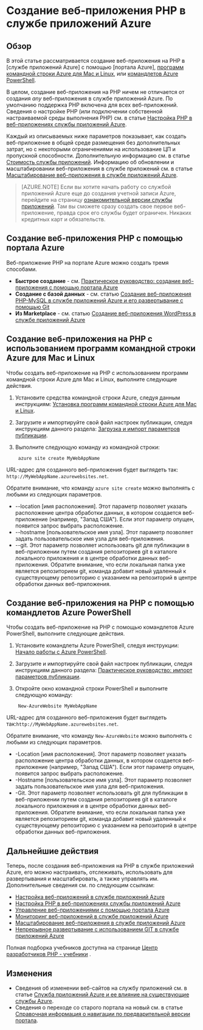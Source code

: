 ﻿<properties 
	pageTitle="Создание веб-приложения PHP в службе приложений Azure" 
	description="Узнайте, как создавать веб-приложение PHP в службе приложений Azure." 
	documentationCenter="php" 
	services="app-service\web" 
	editor="mollybos" 
	manager="wpickett" 
	authors="tfitzmac"/>

<tags 
	ms.service="app-service-web" 
	ms.workload="web" 
	ms.tgt_pltfrm="na" 
	ms.devlang="PHP" 
	ms.topic="article" 
	ms.date="03/24/2015" 
	ms.author="tomfitz"/>

# Создание веб-приложения PHP в службе приложений Azure

## Обзор
В этой статье рассматривается создание веб-приложения на PHP в [службе приложений Azure] с помощью [портала Azure], [программ командной строки Azure для Mac и Linux][xplat-tools], или [командлетов Azure PowerShell][powershell-cmdlets].

В целом, создание веб-приложения на PHP ничем не отличается от создания *any* веб-приложения в службе приложений Azure. По умолчанию поддержка PHP включена для всех веб-приложений. Сведения о настройке PHP (или подключении собственной настраиваемой среды выполнения PHP) см. в статье [Настройка PHP в веб-приложениях службы приложений Azure].

Каждый из описываемых ниже параметров показывает, как создать веб-приложение в общей среде размещения без дополнительных затрат, но с некоторыми ограничениями на использование ЦП и пропускной способности. Дополнительную информацию см. в статье [Стоимость службы приложений]. Информацию об обновлении и масштабировании веб-приложения в службе приложений см. в статье [Масштабирование веб-приложения в службе приложений Azure].

>[AZURE.NOTE] Если вы хотите начать работу со службой приложений Azure еще до создания учетной записи Azure, перейдите на страницу [ознакомительной версии службы приложений](http://go.microsoft.com/fwlink/?LinkId=523751). Там вы сможете сразу создать свое первое веб-приложение, правда срок его службы будет ограничен. Никаких кредитных карт и обязательств.

<a name="portal"></a>
## Создание веб-приложения PHP с помощью портала Azure

Веб-приложение PHP на портале Azure можно создать тремя способами. 

- **Быстрое создание** - см. [Практическое руководство: создание веб-приложения с помощью портала Azure](web-sites-create-deploy.md#createawebsiteportal)
- **Создание с базой данных** - см. статью [Создание веб-приложения PHP-MySQL в службе приложений Azure и его развертывание с помощью Git] 
- **Из Marketplace** - см. статью [Создание веб-приложения WordPress в службе приложений Azure]

<a name="XplatTools"></a>
## Создание веб-приложения на PHP с использованием программ командной строки Azure для Mac и Linux

Чтобы создать веб-приложение на PHP с использованием программ командной строки Azure для Mac и Linux, выполните следующие действия.

1. Установите средства командной строки Azure, следуя данным инструкциям: [Установка программ командной строки Azure для Mac и Linux](xplat-cli.md#install).

1. Загрузите и импортируйте свой файл настроек публикации, следуя инструкциям данного раздела: [Загрузка и импорт параметров публикации](xplat-cli.md#configure).

1. Выполните следующую команду из командной строки:

		azure site create MyWebAppName

URL-адрес для созданного веб-приложения будет выглядеть так: `http://MyWebAppName.azurewebsites.net`.  
 
Обратите внимание, что команду `azure site create` можно выполнять с любыми из следующих параметров.

* --location [имя расположения]. Этот параметр позволяет указать расположение центра обработки данных, в котором создается веб-приложение (например, "Запад США"). Если этот параметр опущен, появится запрос выбрать расположение.
* --hostname [пользовательское имя узла]. Этот параметр позволяет задать пользовательское имя узла для веб-приложения.
* --git. Этот параметр позволяет использовать git для публикации в веб-приложении путем создания репозиториев git в каталоге локального приложения и в центре обработки данных веб-приложения. Обратите внимание, что если локальная папка уже является репозиторием git, команда добавит новый удаленный к существующему репозиторию с указанием на репозиторий в центре обработки данных веб-приложения.

<a name="PowerShell"></a>
## Создание веб-приложения на PHP с помощью командлетов Azure PowerShell

Чтобы создать веб-приложение на PHP с помощью командлетов Azure PowerShell, выполните следующие действия.

1. Установите командлеты Azure PowerShell, следуя инструкции: [Начало работы с Azure PowerShell](/develop/php/how-to-guides/powershell-cmdlets/#GetStarted).

1. Загрузите и импортируйте свой файл настроек публикации, следуя инструкциям данного раздела: [Практическое руководство: импорт параметров публикации](/develop/php/how-to-guides/powershell-cmdlets/#ImportPubSettings).

1. Откройте окно командной строки PowerShell и выполните следующую команду:

		New-AzureWebsite MyWebAppName

URL-адрес для созданного веб-приложения будет выглядеть так:`http://MyWebAppName.azurewebsites.net`.  
 
Обратите внимание, что команду `New-AzureWebsite` можно выполнять с любыми из следующих параметров.

* -Location [имя расположения]. Этот параметр позволяет указать расположение центра обработки данных, в котором создается веб-приложение (например, "Запад США"). Если этот параметр опущен, появится запрос выбрать расположение.
* -Hostname [пользовательское имя узла]. Этот параметр позволяет задать пользовательское имя узла для веб-приложения.
* -Git. Этот параметр позволяет использовать git для публикации в веб-приложении путем создания репозиториев git в каталоге локального приложения и в центре обработки данных веб-приложения. Обратите внимание, что если локальная папка уже является репозиторием git, команда добавит новый удаленный к существующему репозиторию с указанием на репозиторий в центре обработки данных веб-приложения.

<a name="NextSteps"></a>
## Дальнейшие действия

Теперь, после создания веб-приложения на PHP в службе приложений Azure, его можно настраивать, отслеживать, использовать для развертывания и масштабировать, а также управлять им. Дополнительные сведения см. по следующим ссылкам:

* [Настройка веб-приложений в службе приложений Azure](web-sites-configure.md)
* [Настройка PHP в веб-приложениях службы приложений Azure]
* [Управление веб-приложениями с помощью портала Azure](web-sites-manage.md)
* [Мониторинг веб-приложений в службе приложений Azure](web-sites-monitor.md)
* [Масштабирование веб-приложения в службе приложений Azure]
* [Непрерывное развертывание с использованием GIT в службе приложений Azure](web-sites-publish-source-control.md)

Полная подборка учебников доступна на странице [Центр разработчиков PHP - учебники](/develop/php/tutorials/) .

## Изменения
* Сведения об изменении веб-сайтов на службу приложений см. в статье [Служба приложений Azure и ее влияние на существующие службы Azure](http://go.microsoft.com/fwlink/?LinkId=529714).
* Сведения о переходе со старого портала на новый см. в статье [Справочная информация о навигации по предварительной версии портала](http://go.microsoft.com/fwlink/?LinkId=529715).

[Служба приложений Azure]: http://go.microsoft.com/fwlink/?LinkId=529714
[Портал Azure]: http://go.microsoft.com/fwlink/?LinkId=529715
[xplat-tools]: xplat-cli.md
[powershell-cmdlets]: powershell-install-configure.md
[Настройка PHP в веб-приложениях службы приложений Azure]: web-sites-php-configure.md
[Создание веб-приложения PHP-MySQL в службе приложений Azure и его развертывание с помощью Git]: web-sites-php-mysql-deploy-use-git.md
[Создание веб-приложения WordPress в службе приложений Azure]: web-sites-php-web-site-gallery.md
[Стоимость службы приложений]: /pricing/details/app-service/
[Масштабирование веб-приложения в службе приложений Azure]: web-sites-scale.md


<!--HONumber=52-->